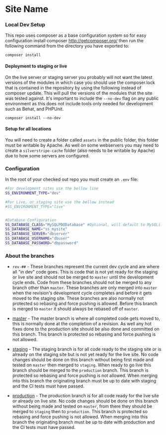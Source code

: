 Site Name
=================
### Local Dev Setup
This repo uses composer as a base configuration system so for easy configuration install composer http://getcomposer.org/ then run the following command from the directory you have exported to:
```
composer install
```


#### Deployment to staging or live
On the live server or staging server you probably will not want the latest versions of the modules in which case you should use the composer.lock that is contained in the repository by using the following instead of composer update. This will pull the versions of the modules that the site was tested against. It's important to include the ``--no-dev`` flag on any public environment as this does not include tools only needed for development such as Behat, and PHPUnit.
```
composer install --no-dev
```


#### Setup for all locations
You will need to create a folder called ``assets`` in the public folder, this folder must be writable by Apache. As well on some webservers you may need to create a ``silverstripe-cache`` folder (also needs to be writable by Apache) due to how some servers are configured.


### Configuration
In the root of your checked out repo you must create an `.env` file:
```bash
#For development sites use the bellow line
SS_ENVIRONMENT_TYPE="dev"

#For Live, or staging site use the bellow instead
#SS_ENVIRONMENT_TYPE="live"


#Database Configuration
SS_DATABASE_CLASS="MySQLPDODatabase" #Optional, will default to MySQLi for connecting but PDO is faster and more secure
SS_DATABASE_NAME="ss_mysite"
SS_DATABASE_SERVER="dbserver"
SS_DATABASE_USERNAME="dbuser"
SS_DATABASE_PASSWORD="dbpassword"
```


### About the branches
* ``rev-##`` - These branches represent the current dev cycle and are where all "in dev" code goes. This is code that is not yet ready for the staging or live site and should not be merged to ``master`` until the development cycle ends. Code from these branches should not be merged to any branch other than ``master``. These branches are only merged into ``master`` when the revision's development cycle completes and before it gets moved to the staging site. These branches are also normally not protected so rebasing and force pushing is allowed. Before this branch is merged to ``master`` it should always be rebased off of ``master``.

* [master](https://github.com/webbuilders-group/silverstripe-site-template) - The master branch is where all completed code gets moved to, this is normally done at the completion of a revision. As well any hot fixes done to the production site should be also done and committed on this branch. This branch is protected so rebasing and force pushing is not allowed.

* [staging](https://github.com/webbuilders-group/silverstripe-site-template/tree/staging) - The staging branch is for all code ready to the staging site or is already on the staging site but is not yet ready for the live site. No code changes should be done on this branch without being first made and tested on ``master`` then merged to ``staging``. When ready to go live this branch should be merged to the ``production`` branch. This branch is protected so rebasing and force pushing is not allowed. When merging into this branch the originating branch must be up to date with staging and the CI tests must have passed.

* [production](https://github.com/webbuilders-group/silverstripe-site-template/tree/production) - The production branch is for all code ready for the live site or already on live site. No code changes should be done on this branch without being made and tested on ``master``, from there they should be merged to ``staging`` then to ``production``. This branch is protected so rebasing and force pushing is not allowed. When merging into this branch the originating branch must be up to date with production and the CI tests must have passed.
